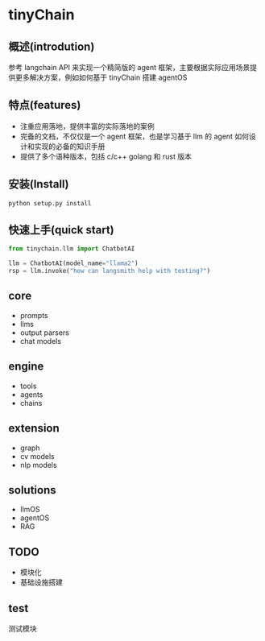 # tinyChain
## 概述(introdution)
参考 langchain API 来实现一个精简版的 agent 框架，主要根据实际应用场景提供更多解决方案，例如如何基于 tinyChain 搭建 agentOS 


## 特点(features)
- 注重应用落地，提供丰富的实际落地的案例
- 完备的文档，不仅仅是一个 agent 框架，也是学习基于 llm 的 agent 如何设计和实现的必备的知识手册
- 提供了多个语种版本，包括 c/c++ golang 和 rust 版本

## 安装(Install)
```
python setup.py install
```

## 快速上手(quick start)
```python
from tinychain.llm import ChatbotAI

llm = ChatbotAI(model_name="llama2")
rsp = llm.invoke("how can langsmith help with testing?")
```

## core
- prompts
- llms
- output parsers
- chat models


## engine
- tools
- agents
- chains

## extension
- graph
- cv models
- nlp models

## solutions
- llmOS
- agentOS
- RAG


## TODO
- 模块化
- 基础设施搭建

## test
测试模块